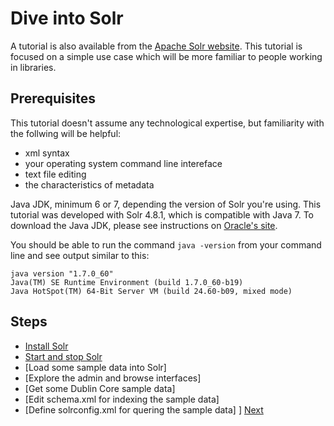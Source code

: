 # Dive into Solr

A tutorial is also available from the [Apache Solr website](http://lucene.apache.org/solr/tutorial.html). This tutorial is focused on a simple use case which will be more familiar to people working in libraries.

## Prerequisites

This tutorial doesn't assume any technological expertise, but familiarity with the follwing will be helpful:

* xml syntax
* your operating system command line intereface
* text file editing
* the characteristics of metadata

Java JDK, minimum 6 or 7, depending the version of Solr you're using. This tutorial was developed with Solr 4.8.1, which is compatible with Java 7. To download the Java JDK, please see instructions on [Oracle's site](http://www.oracle.com/technetwork/java/javase/downloads/index.html).

You should be able to run the command `java -version` from your command line and see output similar to this:

```
java version "1.7.0_60"
Java(TM) SE Runtime Environment (build 1.7.0_60-b19)
Java HotSpot(TM) 64-Bit Server VM (build 24.60-b09, mixed mode)
```

## Steps

* [Install Solr](part_02_setup.md)
* [Start and stop Solr](part_03_quickstart.md)
* [Load some sample data into Solr]
* [Explore the admin and browse interfaces]
* [Get some Dublin Core sample data]
* [Edit schema.xml for indexing the sample data]
* [Define solrconfig.xml for quering the sample data]
]
[Next](part_02_setup.md)
